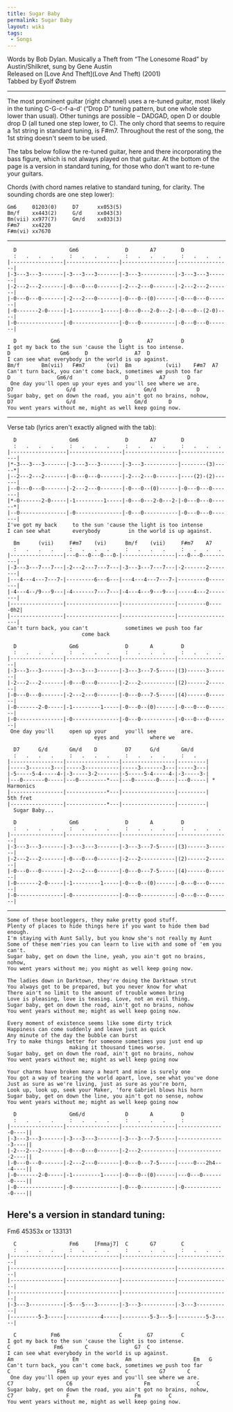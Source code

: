 ```yaml
---
title: Sugar Baby
permalink: Sugar Baby
layout: wiki
tags:
 - Songs
---
```


Words by Bob Dylan. Musically a Theft from “The Lonesome Road” by
Austin/Shilkret, sung by Gene Austin  
Released on [Love And Theft](Love And Theft) (2001)  
Tabbed by Eyolf Østrem

* * * * *

The most prominent guitar (right channel) uses a re-tuned guitar, most
likely in the tuning C-G-c-f-a-d' (“Drop D” tuning pattern, but one
whole step lower than usual). Other tunings are possible – DADGAD, open
D or double drop D (all tuned one step lower, to C). The only chord that
seems to require a 1st string in standard tuning, is F\#m7. Throughout
the rest of the song, the 1st string doesn't seem to be used.

The tabs below follow the re-tuned guitar, here and there incorporating
the bass figure, which is not always played on that guitar. At the
bottom of the page is a version in standard tuning, for those who don't
want to re-tune your guitars.

Chords (with chord names relative to standard tuning, for clarity. The
sounding chords are one step lower):

    Gm6     01203(0)     D7      xx053(5)
    Bm/f    xx443(2)     G/d     xx043(3)
    Bm(vii) xx977(7)     Gm/d    xx033(3)
    F#m7    xx4220
    F#m(vi) xx7670

* * * * *

      D                 Gm6               D       A7        D
      :   .   .   .     :   .   .   .     :   .   .   .     :   .   .   .
    |-----------------|-----------------|-----------------|-----------------|
    |-3---3---3-------|-3---3---3-------|-3---3-----------|-3---3---3-------|
    |-2---2---2-------|-0---0---0-------|-2---2---0-------|-2---2---2-------|
    |-0---0---0-------|-2---2---0-------|-0---0--(0)------|-0---0---0-------|
    |-0-------2-0-----|-1---------1-----|-0---0---2-0---2-|-0---0--(2-0)----|
    |-0---------------|-0---------------|-0---0-----------|-0---0---0-------|

      D           Gm6                   D        A7         D
    I got my back to the sun 'cause the light is too intense.
    D                Gm6     D               A7  D
    I can see what everybody in the world is up against.
    Bm/f       Bm(vii)   F#m7       (vi)  Bm           (vii)    F#m7  A7
    Can't turn back, you can't come back, sometimes we push too far
    D               Gm6/d                 D          A7       D
     One day you'll open up your eyes and you'll see where we are.
    D7                 G/d                      Gm/d             D
    Sugar baby, get on down the road, you ain't got no brains, nohow,
    D7                 G/d                   Gm/d       D
    You went years without me, might as well keep going now.

* * * * *

Verse tab (lyrics aren't exactly aligned with the tab):

      D                 Gm6               D       A7        D
      :   .   .   .     :   .   .   .     :   .   .   .     :   .   .   .
    |------------------|-----------------|-----------------|-----------------|
    |*-3---3---3-------|-3---3---3-------|-3---3-----------|--------(3)-----*|
    |--2---2---2-------|-0---0---0-------|-2---2---0-------|----(2)-(2)------|
    |--0---0---0-------|-2---2---0-------|-0---0--(0)------|-0---0---0-------|
    |*-0-------2-0-----|-1---------1-----|-0---0---2-0---2-|-0---0---0------*|
    |--0---------------|-0---------------|-0---0-----------|-0---0---0-------|
    I've got my back     to the sun 'cause the light is too intense
    I can see what       everybody         in the world is up against.

      Bm      (vii)     F#m7    (vi)      Bm/f    (vii)     F#m7    A7
      :   .   .   .     :   .   .   .     :   .   .   .     :   .   .   .
    |-----------------|---0---0---0---0-|-----------------|---0---0----------|
    |-3---3---7---7---|-2---2---7---7---|-3---3---7---7---|-2-------2--------|
    |---4---4---7---7-|---------6---6---|---4---4---7---7-|---------0--------|
    |-4---4--/9---9---|-4-------7---7---|-4---4---9---9---|-----4---2--------|
    |-----------------|-----------------|-----------------|---------0-----0h2|
    |-----------------|-----------------|-----------------|------------------|
    Can't turn back, you can't            sometimes we push too far
                            come back

      D                 Gm6               D       A         D
      :   .   .   .     :   .   .   .     :   .   .   .     :   .   .   .
    |-----------------|-----------------|-----------------|-----------------|
    |-3---3---3-------|-3---3---3-------|-3---3---7-5-----|(3)------3-------|
    |-2---2---2-------|-0---0---0-------|-2---2-----------|(2)------2-------|
    |-0---0---0-------|-2---2---0-------|-0---0---7-5-----|(4)------0-------|
    |-0-------2-0-----|-1---------1-----|-0---0--(0)------|-0---0---0-------|
    |-0---------------|-0---------------|-0---0-----------|-0---0---0-------|
     One day you'll     open up your      you'll see        are.
                                eyes and          where we

      D7      G/d       Gm/d    D         D7      G/d       Gm/d
      :   .   .   .     :   .   .   .     :   .   .   .     :   .
    |-----------------|-----------------|-----------------|---------|
    |-----3-------3---|-----3-----------|-----3-------3---|-----3---|
    |-5-----5-4-----4-|-3-----3-2-------|-5-----5-4-----4-|-3-----3-|
    |---0-------0-----|---0---------*---|---0-------0-----|---0-----| * Harmonics
    |-----------------|-------------*---|-----------------|---------|   5th fret
    |-----------------|-------------*---|-----------------|---------|
      Sugar Baby...

      D                 Gm6               D       A         D
      :   .   .   .     :   .   .   .     :   .   .   .     :   .   .   .
    |-----------------|-----------------|-----------------|-----------------|
    |-3---3---3-------|-3---3---3-------|-3---3---7-5-----|(3)------3-------|
    |-2---2---2-------|-0---0---0-------|-2---2-----------|(2)------2-------|
    |-0---0---0-------|-2---2---0-------|-0---0---7-5-----|(4)------0-------|
    |-0-------2-0-----|-1---------1-----|-0---0--(0)------|-0---0---0-------|
    |-0---------------|-0---------------|-0---0-----------|-0---0---0-------|

* * * * *

    Some of these bootleggers, they make pretty good stuff.
    Plenty of places to hide things here if you want to hide them bad enough.
    I'm staying with Aunt Sally, but you know she's not really my Aunt
    Some of these mem'ries you can learn to live with and some of 'em you can't.
    Sugar baby, get on down the line, yeah, you ain't got no brains, nohow,
    You went years without me; you might as well keep going now.

    The ladies down in Darktown, they're doing the Darktown strut
    You always got to be prepared, but you never know for what
    There ain't no limit to the amount of trouble women bring
    Love is pleasing, love is teasing. Love, not an evil thing.
    Sugar baby, get on down the road, ain't got no brains, nohow
    You went years without me; might as well keep going now.

    Every moment of existence seems like some dirty trick
    Happiness can come suddenly and leave just as quick
    Any minute of the day the bubble can burst
    Try to make things better for someone sometimes you just end up
                        making it thousand times worse.
    Sugar baby, get on down the road, ain't got no brains, nohow
    You went years without me; might as well keep going now

    Your charms have broken many a heart and mine is surely one
    You got a way of tearing the world apart, love, see what you've done
    Just as sure as we're living, just as sure as you're born,
    Look up, look up, seek your Maker, 'fore Gabriel blows his horn
    Sugar baby, get on down the line, you ain't got no sense, nohow
    You went years without me; might as well keep going now

      D                 Gm6/d             D       A         D
      :   .   .   .     :   .   .   .     :   .   .   .     :
    |-----------------|-----------------|-----------------|---------------0----||
    |-3---3---3-------|-3---3---3-------|-3---3---7-5-----|---------------3----||
    |-2---2---2-------|-0---0---0-------|-2---2-----------|---------------2----||
    |-0---0---0-------|-2---2---0-------|-0---0---7-5-----|-----0---2h4---4----||
    |-0-------2-0-----|-1---------1-----|-0---0--(0)------|---0---0-------0----||
    |-0---------------|-0---------------|-0---0-----------|-0-------------0----||

<h2 class="songversion">
Here's a version in standard tuning:

</h2>
    Fm6   45353x or 133131

      C                 Fm6     [Fmmaj7]  C       G7        C
      :   .   .   .     :   .   .   .     :   .   .   .     :   .   .   .
    |-----------------|-----------------|-----------------|-----------------|
    |-----------------|-----------------|-----------------|-----------------|
    |-----------------|-----------------|-----------------|-----------------|
    |-----------------|-----------------|-----------------|-----------------|
    |-3---3-----------|-5---5---3-------|-3---3-----------|-3---3-----------|
    |---------5-3-----|-----------4-----|---------5-3---5-|---------5-3-----|

      C           Fm6                   C        G7         C
    I got my back to the sun 'cause the light is too intense.
    C              Fm6       C               G7  C
    I can see what everybody in the world is up against.
    Am                   Em               Am                    Em   G
    Can't turn back, you can't come back, sometimes we push too far
    C               Fm6                   C          G7       C
     One day you'll open up your eyes and you'll see where we are.
    C7                 C6                       Fm               C
    Sugar baby, get on down the road, you ain't got no brains, nohow,
    C7                 F                     Fm         C
    You went years without me, might as well keep going now.
